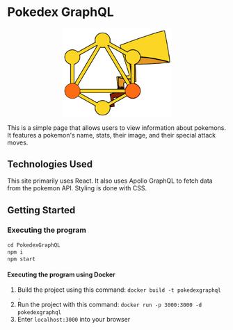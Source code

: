 # Pokedex GraphQL

<p align="center" width="100%">
    <img width="50%" src="./public/readmelogo.png">
</p>

This is a simple page that allows users to view information about pokemons. It features a pokemon's name, stats, their image, and their special attack moves.

## Technologies Used

This site primarily uses React. It also uses Apollo GraphQL to fetch data from the pokemon API. Styling is done with CSS.

## Getting Started

### Executing the program

```@node
cd PokedexGraphQL
npm i
npm start
```

#### Executing the program using Docker

1. Build the project using this command: `docker build -t pokedexgraphql .`
2. Run the project with this command: `docker run -p 3000:3000 -d pokedexgraphql`
3. Enter `localhost:3000` into your browser
